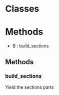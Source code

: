 # Classes





# Methods
- B : build_sections 

## Methods

### build_sections

Yield the sections parts







